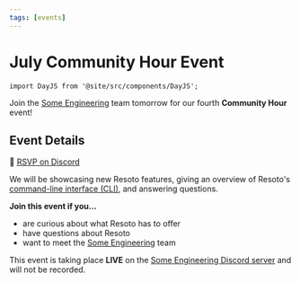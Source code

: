 ```yaml
---
tags: [events]
---
```


# July Community Hour Event

```mdx-code-block
import DayJS from '@site/src/components/DayJS';
```

Join the [Some Engineering](https://some.engineering) team tomorrow for our fourth **Community Hour** event!

## Event Details

<p className="md-actions">
  <span>📅 <DayJS date="2022-07-07T18:00+0200" /></span>
  <a href="https://discord.gg/UnyRCEbQ?event=989562956398342196" target="_blank" rel="noopener noreferrer" className="button button--primary">RSVP on Discord</a>
</p>

We will be showcasing new Resoto features, giving an overview of Resoto's [command-line interface (CLI)](/docs/reference/cli), and answering questions.

**Join this event if you…**

- are curious about what Resoto has to offer
- have questions about Resoto
- want to meet the [Some Engineering](https://some.engineering) team

This event is taking place **LIVE** on the [Some Engineering Discord server](https://discord.gg/QWm7TmH4?event=980341882972418138) and will not be recorded.
